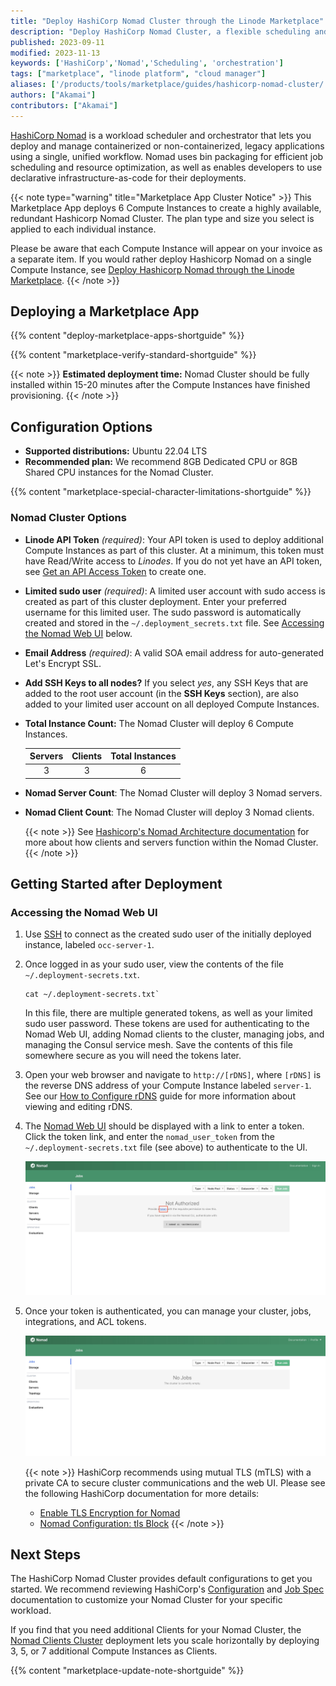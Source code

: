 ```yaml
---
title: "Deploy HashiCorp Nomad Cluster through the Linode Marketplace"
description: "Deploy HashiCorp Nomad Cluster, a flexible scheduling and orchestration for diverse workloads, on Linode Compute Instances.'"
published: 2023-09-11
modified: 2023-11-13
keywords: ['HashiCorp','Nomad','Scheduling', 'orchestration']
tags: ["marketplace", "linode platform", "cloud manager"]
aliases: ['/products/tools/marketplace/guides/hashicorp-nomad-cluster/']
authors: ["Akamai"]
contributors: ["Akamai"]
---
```


[HashiCorp Nomad](https://www.nomadproject.io/) is a workload scheduler and orchestrator that lets you deploy and manage containerized or non-containerized, legacy applications using a single, unified workflow. Nomad uses bin packaging for efficient job scheduling and resource optimization, as well as enables developers to use declarative infrastructure-as-code for their deployments.

{{< note type="warning" title="Marketplace App Cluster Notice" >}}
This Marketplace App deploys 6 Compute Instances to create a highly available, redundant Hashicorp Nomad Cluster. The plan type and size you select is applied to each individual instance.

Please be aware that each Compute Instance will appear on your invoice as a separate item. If you would rather deploy Hashicorp Nomad on a single Compute Instance, see [Deploy Hashicorp Nomad through the Linode Marketplace](/docs/marketplace-docs/guides/hashicorp-nomad/).
{{< /note >}}

## Deploying a Marketplace App

{{% content "deploy-marketplace-apps-shortguide" %}}

{{% content "marketplace-verify-standard-shortguide" %}}

{{< note >}}
**Estimated deployment time:** Nomad Cluster should be fully installed within 15-20 minutes after the Compute Instances have finished provisioning.
{{< /note >}}

## Configuration Options

- **Supported distributions:** Ubuntu 22.04 LTS
- **Recommended plan:** We recommend 8GB Dedicated CPU or 8GB Shared CPU instances for the Nomad Cluster.

{{% content "marketplace-special-character-limitations-shortguide" %}}

### Nomad Cluster Options

- **Linode API Token** *(required)*: Your API token is used to deploy additional Compute Instances as part of this cluster. At a minimum, this token must have Read/Write access to *Linodes*. If you do not yet have an API token, see [Get an API Access Token](/docs/products/platform/accounts/guides/manage-api-tokens/) to create one.

- **Limited sudo user** *(required)*: A limited user account with sudo access is created as part of this cluster deployment. Enter your preferred username for this limited user. The sudo password is automatically created and stored in the `~/.deployment_secrets.txt` file. See [Accessing the Nomad Web UI](#accessing-the-nomad-web-ui) below.

- **Email Address** *(required)*: A valid SOA email address for auto-generated Let's Encrypt SSL.

- **Add SSH Keys to all nodes?** If you select *yes*, any SSH Keys that are added to the root user account (in the **SSH Keys** section), are also added to your limited user account on all deployed Compute Instances.

- **Total Instance Count:** The Nomad Cluster will deploy 6 Compute Instances.

  |  Servers |  Clients | Total Instances |
  | :--: | :--: | :--: |
  | 3  | 3  | 6 |

- **Nomad Server Count**: The Nomad Cluster will deploy 3 Nomad servers.

- **Nomad Client Count**: The Nomad Cluster will deploy 3 Nomad clients.

  {{< note >}}
  See [Hashicorp's Nomad Architecture documentation](https://developer.hashicorp.com/nomad/docs/concepts/architecture) for more about how clients and servers function within the Nomad Cluster.
  {{< /note >}}

## Getting Started after Deployment

### Accessing the Nomad Web UI

1.  Use [SSH]() to connect as the created sudo user of the initially deployed instance, labeled `occ-server-1`.

1.  Once logged in as your sudo user, view the contents of the file `~/.deployment-secrets.txt`.

    ```command
    cat ~/.deployment-secrets.txt`
    ```
    In this file, there are multiple generated tokens, as well as your limited sudo user password. These tokens are used for authenticating to the Nomad Web UI, adding Nomad clients to the cluster, managing jobs, and managing the Consul service mesh. Save the contents of this file somewhere secure as you will need the tokens later.

1.  Open your web browser and navigate to `http://[rDNS]`, where `[rDNS]` is the reverse DNS address of your Compute Instance labeled `server-1`. See our [How to Configure rDNS](/docs/products/compute/compute-instances/guides/configure-rdns/) guide for more information about viewing and editing rDNS.

1.  The [Nomad Web UI](https://learn.hashicorp.com/collections/nomad/web-ui) should be displayed with a link to enter a token. Click the token link, and enter the `nomad_user_token` from the `~/.deployment-secrets.txt` file (see above) to authenticate to the UI.

    ![Screenshot of Nomad UI Authentication Screen](NomadUIAuthentication.jpg)

1. Once your token is authenticated, you can manage your cluster, jobs, integrations, and ACL tokens.

    ![Screenshot of the Nomad Web UI](Nomad-webUI.jpg)

    {{< note >}}
    HashiCorp recommends using mutual TLS (mTLS) with a private CA to secure cluster communications and the web UI. Please see the following HashiCorp documentation for more details:

    - [Enable TLS Encryption for Nomad](https://learn.hashicorp.com/tutorials/nomad/security-enable-tls)
    - [Nomad Configuration: tls Block](https://www.nomadproject.io/docs/configuration/tls#http)
    {{< /note >}}

## Next Steps

The HashiCorp Nomad Cluster provides default configurations to get you started. We recommend reviewing HashiCorp's [Configuration](https://www.nomadproject.io/docs/configuration) and [Job Spec](https://www.nomadproject.io/docs/job-specification) documentation to customize your Nomad Cluster for your specific workload.

If you find that you need additional Clients for your Nomad Cluster, the [Nomad Clients Cluster](/docs/marketplace-docs/guides/hashicorp-nomad-clients-cluster/) deployment lets you scale horizontally by deploying 3, 5, or 7 additional Compute Instances as Clients.

{{% content "marketplace-update-note-shortguide" %}}
